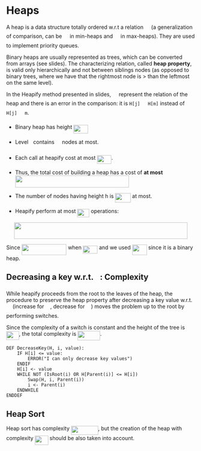 # Heaps

A heap is a data structure totally ordered w.r.t a relation <img src="/tex/markdowns/tex/a40cf44401e8d184f6e1662d21b4d61b.svg?invert_in_darkmode&sanitize=true" align=middle width=12.785434199999989pt height=20.908638300000003pt/> (a generalization of comparison, can be <img src="/tex/markdowns/tex/c85a67d18322c7784f40a29a9fd19c86.svg?invert_in_darkmode&sanitize=true" align=middle width=12.785434199999989pt height=20.908638300000003pt/> in min-heaps and <img src="/tex/markdowns/tex/a27bd5e00db840936296ead0783388e7.svg?invert_in_darkmode&sanitize=true" align=middle width=12.785434199999989pt height=20.908638300000003pt/> in max-heaps). They are used to implement priority queues.

Binary heaps are usually represented as trees, which can be converted from arrays (see slides). The characterizing relation, called **heap property**, is valid only hierarchically and not between siblings nodes (as opposed to binary trees, where we have that the rightmost node is > than the leftmost on the same level).

In the Heapify method presented in slides, <img src="/tex/markdowns/tex/a40cf44401e8d184f6e1662d21b4d61b.svg?invert_in_darkmode&sanitize=true" align=middle width=12.785434199999989pt height=20.908638300000003pt/> represent the relation of the heap and there is an error in the comparison: it is `H[j]` <img src="/tex/markdowns/tex/a40cf44401e8d184f6e1662d21b4d61b.svg?invert_in_darkmode&sanitize=true" align=middle width=12.785434199999989pt height=20.908638300000003pt/> `H[m]` instead of `H[j]` <img src="/tex/markdowns/tex/a40cf44401e8d184f6e1662d21b4d61b.svg?invert_in_darkmode&sanitize=true" align=middle width=12.785434199999989pt height=20.908638300000003pt/> `m`.

* Binary heap has height <img src="/tex/markdowns/tex/2f154d01749e01a0a601ac00b55c8f0c.svg?invert_in_darkmode&sanitize=true" align=middle width=38.278313699999984pt height=22.831056599999986pt/>
  
* Level <img src="/tex/markdowns/tex/2f2322dff5bde89c37bcae4116fe20a8.svg?invert_in_darkmode&sanitize=true" align=middle width=5.2283516999999895pt height=22.831056599999986pt/> contains <img src="/tex/markdowns/tex/dbfbc774c0df39e0608c7005591cefd8.svg?invert_in_darkmode&sanitize=true" align=middle width=12.442998149999992pt height=27.91243950000002pt/> nodes at most.
  
* Each call at heapify cost at most <img src="/tex/markdowns/tex/2f154d01749e01a0a601ac00b55c8f0c.svg?invert_in_darkmode&sanitize=true" align=middle width=38.278313699999984pt height=22.831056599999986pt/>.

* Thus, the total cost of building a heap has a cost of **at most** <img src="/tex/markdowns/tex/e858a3b440ea6ca779c9d19a4a87e190.svg?invert_in_darkmode&sanitize=true" align=middle width=303.43146899999994pt height=31.780732499999996pt/>

* The number of nodes having height h is <img src="/tex/markdowns/tex/d874267a25a0978f46377bebcb39a767.svg?invert_in_darkmode&sanitize=true" align=middle width=41.295274349999985pt height=24.65753399999998pt/> at most.

* Heapify perform at most <img src="/tex/markdowns/tex/b398c91d807c0a0ca02008ddb9f353d4.svg?invert_in_darkmode&sanitize=true" align=middle width=32.10988604999999pt height=22.831056599999986pt/> operations:

<p align="center"><img src="/tex/markdowns/tex/83a351cd62f3db18b86e6fe96b964be9.svg?invert_in_darkmode&sanitize=true" align=middle width=461.65479194999995pt height=43.715357399999995pt/></p>

Since <img src="/tex/markdowns/tex/508e38f7de9e78e2d3f296c24de0443e.svg?invert_in_darkmode&sanitize=true" align=middle width=119.69231009999997pt height=28.92634470000001pt/> when <img src="/tex/markdowns/tex/33412ef745465ed0a3ba81fa120b3eec.svg?invert_in_darkmode&sanitize=true" align=middle width=38.82599489999999pt height=21.18721440000001pt/> and we used <img src="/tex/markdowns/tex/b5b2f7c7587c5e3990e3bf8076c34787.svg?invert_in_darkmode&sanitize=true" align=middle width=39.13192964999999pt height=27.77565449999998pt/> since it is a binary heap.

## Decreasing a key w.r.t. <img src="/tex/markdowns/tex/a40cf44401e8d184f6e1662d21b4d61b.svg?invert_in_darkmode&sanitize=true" align=middle width=12.785434199999989pt height=20.908638300000003pt/>: Complexity

While heapify proceeds from the root to the leaves of the heap,
the procedure to preserve the heap property after decreasing a
key value w.r.t. <img src="/tex/markdowns/tex/a40cf44401e8d184f6e1662d21b4d61b.svg?invert_in_darkmode&sanitize=true" align=middle width=12.785434199999989pt height=20.908638300000003pt/> (increase for <img src="/tex/markdowns/tex/a27bd5e00db840936296ead0783388e7.svg?invert_in_darkmode&sanitize=true" align=middle width=12.785434199999989pt height=20.908638300000003pt/>, decrease for <img src="/tex/markdowns/tex/c85a67d18322c7784f40a29a9fd19c86.svg?invert_in_darkmode&sanitize=true" align=middle width=12.785434199999989pt height=20.908638300000003pt/>) moves the problem up to the root by performing switches.

Since the complexity of a switch is constant and the height of the tree is <img src="/tex/markdowns/tex/6931c25b0d6a07c96e4160eac934c79d.svg?invert_in_darkmode&sanitize=true" align=middle width=33.83944574999999pt height=22.831056599999986pt/>, the total complexity is <img src="/tex/markdowns/tex/0d4b7f5b66e994af32a32cfa26868d53.svg?invert_in_darkmode&sanitize=true" align=middle width=59.62030469999999pt height=24.65753399999998pt/>.

```
DEF DecreaseKey(H, i, value):
    IF H[i] <= value:
        ERROR("I can only decrease key values")
    ENDIF
    H[i] <- value
    WHILE NOT (IsRoot(i) OR H[Parent(i)] <= H[i])
        Swap(H, i, Parent(i))
        i <- Parent(i)
    ENDWHILE
ENDDEF
```

## Heap Sort

Heap sort has complexity  <img src="/tex/markdowns/tex/ff514eba41c59f90c20d895e80719763.svg?invert_in_darkmode&sanitize=true" align=middle width=72.2268393pt height=24.65753399999998pt/>, but the creation of the heap with complexity <img src="/tex/markdowns/tex/272e3ab168729ac17efd78e4c03be40f.svg?invert_in_darkmode&sanitize=true" align=middle width=35.43774299999999pt height=24.65753399999998pt/> should be also taken into account.